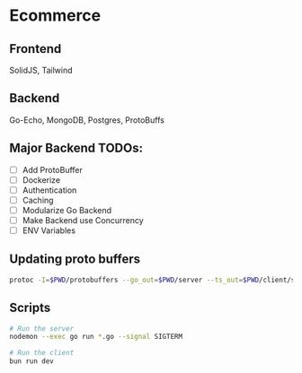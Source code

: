 # Ecommerce

## Frontend
SolidJS, Tailwind

## Backend
Go-Echo, MongoDB, Postgres, ProtoBuffs

## Major Backend TODOs:
- [ ] Add ProtoBuffer
- [ ] Dockerize
- [ ] Authentication
- [ ] Caching
- [ ] Modularize Go Backend
- [ ] Make Backend use Concurrency
- [ ] ENV Variables

## Updating proto buffers

```bash
protoc -I=$PWD/protobuffers --go_out=$PWD/server --ts_out=$PWD/client/src $PWD/protobuffers/*.proto
```

## Scripts

```bash
# Run the server
nodemon --exec go run *.go --signal SIGTERM

# Run the client
bun run dev
```